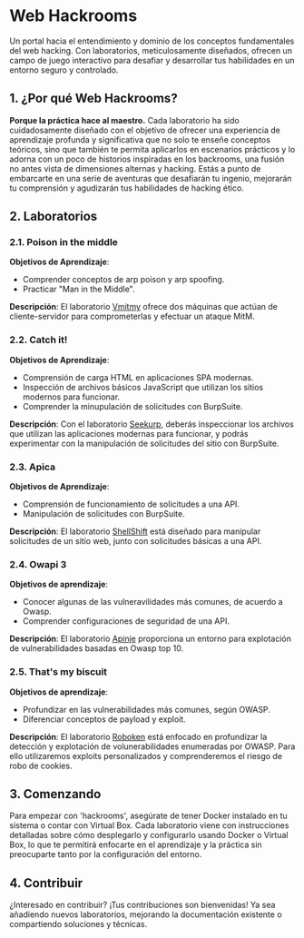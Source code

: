 # Web Hackrooms

Un portal hacia el entendimiento y dominio de los conceptos fundamentales del web hacking. Con laboratorios, meticulosamente diseñados, ofrecen un campo de juego interactivo para desafiar y desarrollar tus habilidades en un entorno seguro y controlado.

## 1. ¿Por qué Web Hackrooms?

**Porque la práctica hace al maestro.**
Cada laboratorio ha sido cuidadosamente diseñado con el objetivo de ofrecer una experiencia de aprendizaje profunda y significativa que no solo te enseñe conceptos teóricos, sino que también te permita aplicarlos en escenarios prácticos y lo adorna con un poco de historios inspiradas en los backrooms, una fusión no antes vista de dimensiones alternas y hacking. Estás a punto de embarcarte en una serie de aventuras que desafiarán tu ingenio, mejorarán tu comprensión y agudizarán tus habilidades de hacking ético.

## 2. Laboratorios

### 2.1. Poison in the middle

**Objetivos de Aprendizaje**:
- Comprender conceptos de arp poison y arp spoofing.
- Practicar "Man in the Middle".

**Descripción**:
El laboratorio [Vmitmy](/1-Vmitmy) ofrece dos máquinas que actúan de cliente-servidor para comprometerlas y efectuar un ataque MitM.

### 2.2. Catch it!

**Objetivos de Aprendizaje**:
- Comprensión de carga HTML en aplicaciones SPA modernas.
- Inspección de archivos básicos JavaScript que utilizan los sitios modernos para funcionar.
- Comprender la minupulación de solicitudes con BurpSuite.

**Descripción**:
Con el laboratorio [Seekurp](/2-Seekurp), deberás inspeccionar los archivos que utilizan las aplicaciones modernas para funcionar, y podrás experimentar con la manipulación de solicitudes del sitio con BurpSuite.

### 2.3. Apica

**Objetivos de Aprendizaje**:
- Comprensión de funcionamiento de solicitudes a una API.
- Manipulación de solicitudes con BurpSuite.

**Descripción**:
El laboratorio [ShellShift](/3-Minite) está diseñado para manipular solicitudes de un sitio web, junto con solicitudes básicas a una API.

### 2.4. Owapi 3

**Objetivos de aprendizaje**:
- Conocer algunas de las vulneravilidades más comunes, de acuerdo a Owasp.
- Comprender configuraciones de seguridad de una API.

**Descripción**:
El laboratorio [Apinje](/4-Apinje) proporciona un entorno para explotación de vulnerabilidades basadas en Owasp top 10.

### 2.5. That's my biscuit

**Objetivos de aprendizaje**:
- Profundizar en las vulnerabilidades más comunes, según OWASP.
- Diferenciar conceptos de payload y exploit.

**Descripción**:
El laboratorio [Roboken](/5-Roboken) está enfocado en profundizar la detección y explotación de volunerabilidades enumeradas por OWASP. Para ello utilizaremos exploits personalizados y comprenderemos el riesgo de robo de cookies.

## 3. Comenzando

Para empezar con 'hackrooms', asegúrate de tener Docker instalado en tu sistema o contar con Virtual Box. Cada laboratorio viene con instrucciones detalladas sobre cómo desplegarlo y configurarlo usando Docker o Virtual Box, lo que te permitirá enfocarte en el aprendizaje y la práctica sin preocuparte tanto por la configuración del entorno.

## 4. Contribuir

¿Interesado en contribuir? ¡Tus contribuciones son bienvenidas! Ya sea añadiendo nuevos laboratorios, mejorando la documentación existente o compartiendo soluciones y técnicas.
